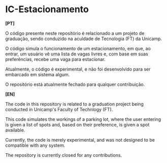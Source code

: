 # IC-Estacionamento

**[PT]**

O código presente neste repositório é relacionado a um projeto de graduação, sendo conduzido na aculdade de Tecnologia (FT) da Unicamp.

O código simula o funcionamento de um estacionamento, em que, ao entrar, um usuário vê uma lista de vagas livres e, com base em suas preferências, recebe uma vaga para estacionar.

Atualmente, o código é experimental, e não foi desenvolvido para ser embarcado em sistema algum.

O repositório está atualmente fechado para qualquer contribuição.

**[EN]**

The code in this repository is related to a graduation project being conducted in Unicamp's Faculty of Technlogy (FT).

This code simulates the workings of a parking lot, where the user entering is given a list of spots and, based on their preference, is given a spot available.

Currently, the code is merely experimental, and was not designed to be compatible with any system.

The repository is currently closed for any contributions.
